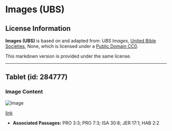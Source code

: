 # Images (UBS)

## License Information

**Images (UBS)** is based on and adapted from: _UBS Images_, [United Bible Societies](https://unitedbiblesocieties.org/), None, which is licensed under a [Public Domain CC0](https://creativecommons.org/public-domain/cc0/).

This markdown version is provided under the same license.



--------------------------------

## Tablet (id: 284777)

### Image Content

![Image](https://cdn.aquifer.bible/aquifer-content/resources/Media/WEB-0355_tablet.jpg)

[link](https://cdn.aquifer.bible/aquifer-content/resources/Media/WEB-0355_tablet.jpg)

* **Associated Passages:** PRO 3:3; PRO 7:3; ISA 30:8; JER 17:1; HAB 2:2

